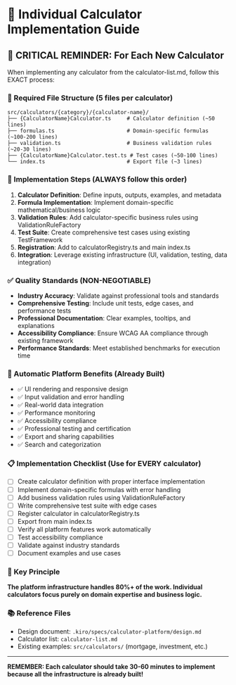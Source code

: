 # 🧮 Individual Calculator Implementation Guide

## 🎯 CRITICAL REMINDER: For Each New Calculator

When implementing any calculator from the calculator-list.md, follow this EXACT process:

### 📁 Required File Structure (5 files per calculator)
```
src/calculators/{category}/{calculator-name}/
├── {CalculatorName}Calculator.ts     # Calculator definition (~50 lines)
├── formulas.ts                       # Domain-specific formulas (~100-200 lines)
├── validation.ts                     # Business validation rules (~20-30 lines)
├── {CalculatorName}Calculator.test.ts # Test cases (~50-100 lines)
└── index.ts                          # Export file (~3 lines)
```

### 🔄 Implementation Steps (ALWAYS follow this order)
1. **Calculator Definition**: Define inputs, outputs, examples, and metadata
2. **Formula Implementation**: Implement domain-specific mathematical/business logic
3. **Validation Rules**: Add calculator-specific business rules using ValidationRuleFactory
4. **Test Suite**: Create comprehensive test cases using existing TestFramework
5. **Registration**: Add to calculatorRegistry.ts and main index.ts
6. **Integration**: Leverage existing infrastructure (UI, validation, testing, data integration)

### ✅ Quality Standards (NON-NEGOTIABLE)
- **Industry Accuracy**: Validate against professional tools and standards
- **Comprehensive Testing**: Include unit tests, edge cases, and performance tests
- **Professional Documentation**: Clear examples, tooltips, and explanations
- **Accessibility Compliance**: Ensure WCAG AA compliance through existing framework
- **Performance Standards**: Meet established benchmarks for execution time

### 🚀 Automatic Platform Benefits (Already Built)
- ✅ UI rendering and responsive design
- ✅ Input validation and error handling
- ✅ Real-world data integration
- ✅ Performance monitoring
- ✅ Accessibility compliance
- ✅ Professional testing and certification
- ✅ Export and sharing capabilities
- ✅ Search and categorization

### 📋 Implementation Checklist (Use for EVERY calculator)
- [ ] Create calculator definition with proper interface implementation
- [ ] Implement domain-specific formulas with error handling
- [ ] Add business validation rules using ValidationRuleFactory
- [ ] Write comprehensive test suite with edge cases
- [ ] Register calculator in calculatorRegistry.ts
- [ ] Export from main index.ts
- [ ] Verify all platform features work automatically
- [ ] Test accessibility compliance
- [ ] Validate against industry standards
- [ ] Document examples and use cases

### 🎯 Key Principle
**The platform infrastructure handles 80%+ of the work. Individual calculators focus purely on domain expertise and business logic.**

### 📚 Reference Files
- Design document: `.kiro/specs/calculator-platform/design.md`
- Calculator list: `calculator-list.md`
- Existing examples: `src/calculators/` (mortgage, investment, etc.)

---
**REMEMBER: Each calculator should take 30-60 minutes to implement because all the infrastructure is already built!**
